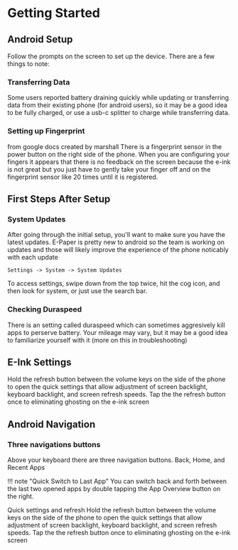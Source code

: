 # Getting Started

## Android Setup
Follow the prompts on the screen to set up the device. There are a few things to note:

### Transferring Data

Some users reported battery draining quickly while updating or transferring data from their existing phone (for android users), so it may be a good idea to be fully charged, or use a usb-c splitter to charge while transferring data.

### Setting up Fingerprint
from google docs created by marshall
There is a fingerprint sensor in the power button on the right side of the phone. When you are configuring your fingers it appears that there is no feedback on the screen because the e-ink is not great but you just have to gently take your finger off and on the fingerprint sensor like 20 times until it is registered.


## First Steps After Setup
### System Updates
After going through the initial setup, you'll want to make sure you have the latest updates. E-Paper is pretty new to android so the team is working on updates and those will likely improve the experience of the phone noticably with each update 

    Settings -> System -> System Updates

To access settings, swipe down from the top twice, hit the cog icon, and then look for system, or just use the search bar.

### Checking Duraspeed
There is an setting called duraspeed which can sometimes aggresively kill apps to perserve battery. Your mileage may vary, but it may be a good idea to familiarize yourself with it (more on this in troubleshooting)

## E-Ink Settings
Hold the refresh button between the volume keys on the side of the phone to open the quick settings that allow adjustment of screen backlight, keyboard backlight, and screen refresh speeds.
Tap the the refresh button once to eliminating ghosting on the e-ink screen


## Android Navigation
### Three navigations buttons
Above your keyboard there are three navigation buttons. Back, Home, and Recent Apps

!!! note "Quick Switch to Last App"
    You can switch back and forth between the last two opened apps by double tapping the App Overview button on the right.

Quick settings and refresh
Hold the refresh button between the volume keys on the side of the phone to open the quick settings that allow adjustment of screen backlight, keyboard backlight, and screen refresh speeds.
Tap the the refresh button once to eliminating ghosting on the e-ink screen
